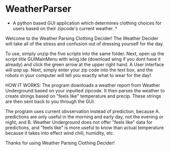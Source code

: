 # WeatherParser
* A python based GUI application which determines clothing choices for users based on their zipcode's current weather. *

Welcome to the Weather Parsing Clothing
Decider! The Weather Decider will take
all of the stress and confusion out of
dressing yourself for the day. 

To use, simply unzip the five scripts 
into the same folder. Next, open up the
script title GUIMainMenu with wing.ide
(download wing if you dont have it already)
and click the green arrow at the upper
right hand. A User Interface will pop up.
Next, simply enter your zip code into 
the text box, and the robots in your
computer will tell you exactly what
to wear for the day!

HOW IT WORKS:
The program downloads a weather report
from Weather Underground based on your
inputted zipcode. It then parses the 
weather to create strings based on
"feels like" temperature and precip. These
strings are then sent back to you through
the GUI.

The program uses current obvservation instead
of prediction, because A. predictions are only
useful in the morning and early day, not the 
evening or night, and B. Weather Underground
does not offer "feels like" data for predictions,
and "feels like" is more useful to know than
actual temperature because it takes into effect
wind chill, humidity, etc.


Thanks for using Weather Parsing Clothing Decider!
